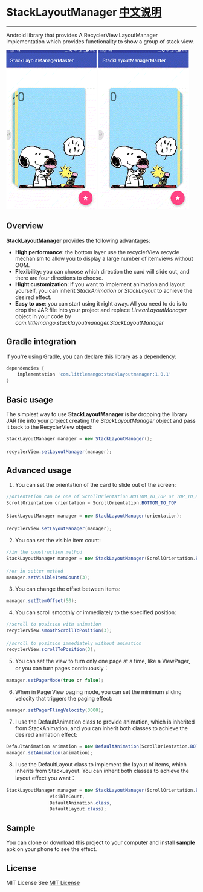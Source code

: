 # StackLayoutManager [中文说明](README_CN.md)
--------

Android library that provides A RecyclerView.LayoutManager implementation which provides functionality to show a group of stack view.

![IMG](gif/sample1.gif)
![IMG](gif/sample2.gif)

Overview
--------

**StackLayoutManager** provides the following advantages:

* **High performance**: the bottom layer use the recyclerView recycle mechanism to allow you to display a large number of itemviews without OOM.
* **Flexibility**: you can choose which direction the card will slide out, and there are four directions to choose.
* **Hight customization**: if you want to implement animation and layout yourself, you can inherit *StackAnimation* or *StackLayout* to achieve the desired effect.
* **Easy to use**: you can start using it right away. All you need to do
is to drop the JAR file into your project and replace *LinearLayoutManager* object in your code by *com.littlemango.stacklayoutmanager.StackLayoutManager*

Gradle integration
------------------

If you're using Gradle, you can declare this library as a dependency:

```groovy
dependencies {
    implementation 'com.littlemango:stacklayoutmanager:1.0.1'
}
```

Basic usage
-----------

The simplest way to use **StackLayoutManager** is by dropping the library JAR file into your project
creating the *StackLayoutManager* object and pass it back to the RecyclerView object:

```java
StackLayoutManager manager = new StackLayoutManager();

recyclerView.setLayoutManager(manager);
```

Advanced usage
--------------

1. You can set the orientation of the card to slide out of the screen:

```java
//orientation can be one of ScrollOrientation.BOTTOM_TO_TOP or TOP_TO_BOTTOM or RIGHT_TO_LEFT or LEFT_TO_RIGHT
ScrollOrientation orientation = ScrollOrientation.BOTTOM_TO_TOP

StackLayoutManager manager = new StackLayoutManager(orientation);

recyclerView.setLayoutManager(manager);
```

2. You can set the visible item count:
```java
//in the construction method
StackLayoutManager manager = new StackLayoutManager(ScrollOrientation.BOTTOM_TO_TOP, 3);

//or in setter method
manager.setVisibleItemCount(3);
```

3. You can change the offset between items:

```java
manager.setItemOffset(50);
```

4. You can scroll smoothly or immediately to the specified position:
```java
//scroll to position with animation
recyclerView.smoothScrollToPosition(3);

//scroll to position immediately without animation
recyclerView.scrollToPosition(3);
```
5. You can set the view to turn only one page at a time, like a ViewPager, or you can turn pages continuously：
```java
manager.setPagerMode(true or false);
```

6. When in PagerView paging mode, you can set the minimum sliding velocity that triggers the paging effect:
```java
manager.setPagerFlingVelocity(3000);
```

7. I use the DefaultAnimation class to provide animation, which is inherited from StackAnimation, and you can inherit both classes to achieve the desired animation effect:
```java
DefaultAnimation animation = new DefaultAnimation(ScrollOrientation.BOTTOM_TO_TOP, visibleCount);
manager.setAnimation(animation);
```
8. I use the DefaultLayout class to implement the layout of items, which inherits from StackLayout. You can inherit both classes to achieve the layout effect you want：
```java
StackLayoutManager manager = new StackLayoutManager(ScrollOrientation.BOTTOM_TO_TOP, 
                visibleCount,
                DefaultAnimation.class,
                DefaultLayout.class);
```

Sample
-------
You can clone or download this project to your computer and install **sample** apk on your phone to see the effect.

License
-------
MIT License
See [MIT License](LICENSE)

